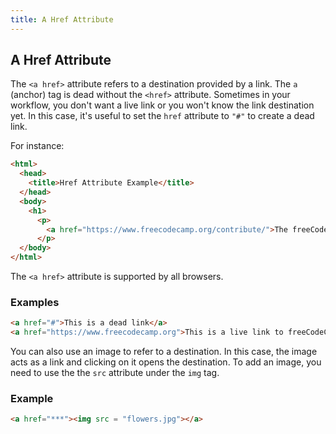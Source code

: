 ```yaml
---
title: A Href Attribute
---
```

## A Href Attribute

The `<a href>` attribute refers to a destination provided by a link. The `a` (anchor) tag is dead without the `<href>` attribute. Sometimes in your workflow, you don't want a live link or you won't know the link destination yet. In this case, it's useful to set the `href` attribute to `"#"` to create a dead link.

For instance:

```html
<html>
  <head>
    <title>Href Attribute Example</title>
  </head>
  <body>
    <h1>
      <p>
        <a href="https://www.freecodecamp.org/contribute/">The freeCodeCamp Contribution Page</a> shows you how and where you can contribute to freeCodeCamp's community and growth.
      </p>
  </body>
</html>
```
The `<a href>` attribute is supported by all browsers.

### Examples
```html
<a href="#">This is a dead link</a>
<a href="https://www.freecodecamp.org">This is a live link to freeCodeCamp</a>
```
You can also use an image to refer to a destination. In this case, the image acts as a link and clicking on it opens the destination. To add an image, you need to use the the `src` attribute under the `img` tag. 
### Example
```html
<a href="***"><img src = "flowers.jpg"></a>
```
